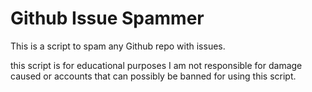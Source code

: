# Github Issue Spammer
This is a script to spam any Github repo with issues.<br>

this script is for educational purposes I am not responsible for damage caused or accounts that can possibly be banned for using this script.
